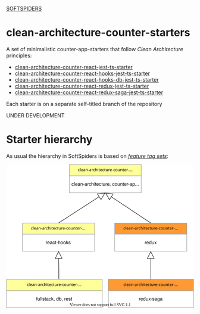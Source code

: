 [SOFTSPIDERS](https://github.com/softspiders/softspiders)

# clean-architecture-counter-starters

A set of minimalistic counter-app-starters that follow *Clean Architecture* principles:
- [clean-architecture-counter-react-jest-ts-starter](https://github.com/softspiders/clean-architecture-counter-starters/blob/clean-architecture-counter-react-ts-starter/README.md)
- [clean-architecture-counter-react-hooks-jest-ts-starter](https://github.com/softspiders/clean-architecture-counter-starters/blob/clean-architecture-counter-react-hooks-ts-starter/README.md)
- [clean-architecture-counter-react-hooks-db-jest-ts-starter](https://github.com/softspiders/clean-architecture-counter-starters/blob/clean-architecture-counter-react-hooks-db-ts-starter/README.md)
- [clean-architecture-counter-react-redux-jest-ts-starter](https://github.com/softspiders/clean-architecture-counter-starters/blob/clean-architecture-counter-react-redux-ts-starter/README.md)
- [clean-architecture-counter-react-redux-saga-jest-ts-starter](https://github.com/softspiders/clean-architecture-counter-starters/blob/clean-architecture-counter-react-saga-ts-starter/README.md)

Each starter is on a separate self-titled branch of the repository

UNDER DEVELOPMENT

# Starter hierarchy

As usual the hierarchy in SoftSpiders is based on [*feature tag sets*](https://github.com/softspiders/softspiders/blob/master/SoftSpiderTags.md):

<p align="center">
    <img src="./images/hierarchy.svg" />
</p>
